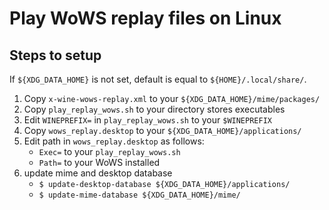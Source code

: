 # Play WoWS replay files on Linux

## Steps to setup
If `${XDG_DATA_HOME}` is not set, default is equal to `${HOME}/.local/share/`.

1. Copy `x-wine-wows-replay.xml` to your `${XDG_DATA_HOME}/mime/packages/`
2. Copy `play_replay_wows.sh` to your directory stores executables
3. Edit `WINEPREFIX=` in `play_replay_wows.sh` to your `$WINEPREFIX`
4. Copy `wows_replay.desktop` to your `${XDG_DATA_HOME}/applications/`
5. Edit path in `wows_replay.desktop` as follows:
	- `Exec=` to your `play_replay_wows.sh`
	- `Path=` to your WoWS installed
6. update mime and desktop database
	- `$ update-desktop-database ${XDG_DATA_HOME}/applications/`
	- `$ update-mime-database ${XDG_DATA_HOME}/mime/`


